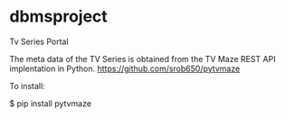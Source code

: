 # dbmsproject
Tv Series Portal

The meta data of the TV Series is obtained from the TV Maze REST API implentation in Python. https://github.com/srob650/pytvmaze


To install:

$ pip install pytvmaze

